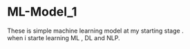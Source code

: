 # ML-Model_1

These is simple machine learning model at my starting stage .
<br>
when i starte learning ML , DL and NLP.
